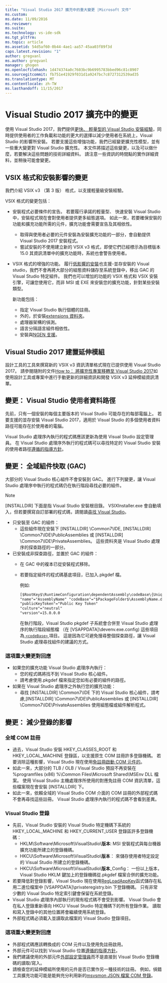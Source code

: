 ```yaml
---
title: "Visual Studio 2017 擴充中的重大變更 |Microsoft 文件"
ms.custom: 
ms.date: 11/09/2016
ms.reviewer: 
ms.suite: 
ms.technology: vs-ide-sdk
ms.tgt_pltfrm: 
ms.topic: article
ms.assetid: 54d5af60-0b44-4ae1-aa57-45aa03f89f3d
caps.latest.revision: "1"
author: gregvanl
ms.author: gregvanl
manager: ghogen
ms.openlocfilehash: 1d474374a0c7603bc9b6995783bbed96c81c8907
ms.sourcegitcommit: fb751e41929f031d1a9247bc7c8727312539ad35
ms.translationtype: MT
ms.contentlocale: zh-TW
ms.lasthandoff: 11/15/2017
---
```

# <a name="changes-in-visual-studio-2017-extensibility"></a>Visual Studio 2017 擴充中的變更

使用 Visual Studio 2017，我們提供[更快、 輕量型的 Visual Studio 安裝經驗](https://blogs.msdn.microsoft.com/visualstudio/2016/04/01/faster-leaner-visual-studio-installer)，同時提供使用者的工作負載和功能的更大的選擇以減少使用者在系統上，Visual Studio 的影響所安裝。 若要支援這些增強功能，我們已經變更擴充性模型，並有一些重大變更對 Visual Studio 擴充性。 本文件將描述這些變更，以及可以做什麼，若要解決這些問題的技術詳細資料。 請注意一些資訊的時間點的實作詳細資料，並稍後可能會變更。

## <a name="changes-affecting-vsix-format-and-installation"></a>VSIX 格式和安裝影響的變更

我們介紹 VSIX v3 （第 3 版） 格式，以支援輕量級安裝經驗。

VSIX 格式的變更包括：

* 安裝程式必要條件的宣告。 若要履行承諾的輕量型、 快速安裝 Visual Studio 中，安裝程式現在會對使用者提供更多組態選項。 如此一來，若要確保安裝的功能和擴充功能所需的元件，擴充功能會需要宣告及其相依性。
  * 取得與使用者必要的元件安裝為安裝擴充功能的一部分，會自動提供 Visual Studio 2017 安裝程式。
  * 嘗試安裝的不使用建立新的 VSIX v3 格式，即使它們已經標示為目標版本 15.0 其資訊清單中的擴充功能時，系統也會警告使用者。
* VSIX 格式的增強的功能。 履行[低影響的安裝](https://blogs.msdn.microsoft.com/visualstudio/2016/04/25/anatomy-of-a-low-impact-visual-studio-install)也支援-並存安裝的 Visual studio，我們不會再將大部分的組態資料儲存至系統登錄中，移出 GAC 的 Visual Studio 特定組件。 我們也可以增加的功能的 VSIX 格式和 VSIX 安裝引擎，可讓您使用它，而非 MSI 或 EXE 來安裝您的擴充功能，針對某些安裝類型。

  新功能包括：

  * 指定 Visual Studio 執行個體的註冊。
  * 外的，於安裝[extensions 資料夾](set-install-root.md)。
  * 處理器架構的偵測。
  * 語言分隔語言組件相依性。
  * 安裝與[NGEN 支援](ngen-support.md)。

## <a name="building-an-extension-for-visual-studio-2017"></a>Visual Studio 2017 建置延伸模組

設計工具的工具來撰寫新的 VSIX v3 資訊清單格式現在已提供使用 Visual Studio 2017。 請參閱隨附的文件[How to： 將擴充性專案移轉至 Visual Studio 2017](how-to-migrate-extensibility-projects-to-visual-studio-2017.md)如使用設計工具或專案中進行手動更新的詳細資訊和開發 VSIX v3 延伸模組資訊清單。

## <a name="change-visual-studio-user-data-path"></a>變更： Visual Studio 使用者資料路徑

先前，只有一個安裝的每個主要版本的 Visual Studio 可能存在的每部電腦上。 若要支援的並存安裝 Visual Studio 2017，適用於 Visual Studio 的多個使用者資料路徑可能存在於使用者的電腦。

Visual Studio 處理序內執行的程式碼應該更新為使用 Visual Studio 設定管理員。 在 Visual Studio 處理序外執行的程式碼可以尋找特定的 Visual Studio 安裝的使用者路徑[遵循的指導方針](locating-visual-studio.md)。

## <a name="change-global-assembly-cache-gac"></a>變更： 全域組件快取 (GAC)

大部分的 Visual Studio 核心組件不會安裝到 GAC。 進行下列變更，讓 Visual Studio 處理序中執行的程式碼仍在執行階段尋找必要的組件。

> [!NOTE]
> [INSTALLDIR] 下面是指 Visual Studio 安裝根目錄。 VSIXInstaller.exe 會自動填入，但若要撰寫自訂部署的程式碼，請閱讀[尋找 Visual Studio](locating-visual-studio.md)。

* 只安裝至 GAC 的組件：
  * 這些組件現在安裝下 [INSTALLDIR] \Common7\IDE\, [INSTALLDIR] \Common7\IDE\PublicAssemblies 或 [INSTALLDIR] \Common7\IDE\PrivateAssemblies。 這些資料夾是 Visual Studio 處理序的探查路徑的一部分。
* 已安裝成非探查路徑，並置於 GAC 的組件：
  * 在 GAC 中的複本已從安裝程式移除。
  * 若要指定組件的程式碼基底項目，已加入.pkgdef 檔。

    例如: 
    
    ```xml
    [$RootKey$\RuntimeConfiguration\dependentAssembly\codeBase\{UniqueGUID}]
    "name"="AssemblyName" "codeBase"="$PackageFolder$\AssemblyName.dll"
    "publicKeyToken"="Public Key Token"
    "culture"="neutral"
    "version"=15.0.0.0
    ```
    在執行階段，Visual Studio pkgdef 子系統會合併至 Visual Studio 處理序的執行階段組態檔 （在 [VSAPPDATA]\devenv.exe.config) 這些項目為[ `<codeBase>` ](https://msdn.microsoft.com/en-us/library/efs781xb(v=vs.110).aspx)項目。 這是因為它可避免搜尋整個探查路徑，讓 Visual Studio 處理尋找組件的建議的方式。

### <a name="reacting-to-this-breaking-change"></a>這項重大變更對回應

* 如果您的擴充功能 Visual Studio 處理序內執行：
  * 您的程式碼將找不到 Visual Studio 核心組件。
  * 請考慮使用.pkgdef 檔來指定您如有必要的組件的路徑。
* 如果在 Visual Studio 處理序之外執行您的擴充功能：
  * 尋找 [INSTALLDIR] \Common7\IDE 下的 Visual Studio 核心組件，請考慮\,[INSTALLDIR] \Common7\IDE\PublicAssemblies 或 [INSTALLDIR] \Common7\IDE\PrivateAssemblies 使用組態檔或組件解析程式。

## <a name="change-reduce-registry-impact"></a>變更： 減少登錄的影響

### <a name="global-com-registration"></a>全域 COM 註冊

* 過去，Visual Studio 安裝 HKEY_CLASSES_ROOT 和 HKEY_LOCAL_MACHINE 登錄區，以支援原生 COM 註冊許多登錄機碼。 若要消除這種影響，Visual Studio 現在使用[免註冊啟動 COM 元件的](https://msdn.microsoft.com/en-us/library/ms973913.aspx)。
* 如此一來，大部分的 TLB / OLB / Visual Studio 預設不再安裝在 %programfiles (x86) %\Common Files\Microsoft Shared\MSEnv DLL 檔案。 使用 Visual Studio 主機處理序所使用的對應免註冊 COM 資訊清單，這些檔案現在會安裝 [INSTALLDIR] 下。
* 如此一來，依賴全域的 Visual Studio COM 介面的 COM 註冊的外部程式碼不會再尋找這些註冊。 Visual Studio 處理序內執行的程式碼不會看到差異。

### <a name="visual-studio-registry"></a>Visual Studio 登錄

* 先前，Visual Studio 安裝的 Visual Studio 特定機碼下系統的 HKEY_LOCAL_MACHINE 和 HKEY_CURRENT_USER 登錄區許多登錄機碼：
  * HKLM\Software\Microsoft\VisualStudio\\**版本**: MSI 安裝程式與每台機器擴充功能所建立的登錄機碼。
  * HKCU\Software\Microsoft\VisualStudio\\**版本**： 來儲存使用者特定設定的 Visual Studio 所建立的登錄機碼。
  * HKCU\Software\Microsoft\VisualStudio\\**版本**_Config： 一份以上版本，Visual Studio HKLM 鍵加上的登錄機碼從.pkgdef 檔案合併的擴充功能。
* 若要降低對登錄影響，Visual Studio 現在使用[RegLoadAppKey](https://msdn.microsoft.com/en-us/library/windows/desktop/ms724886(v=vs.85).aspx)函式儲存在私用二進位檔案中 [VSAPPDATA]\privateregistry.bin 下登錄機碼。 只有非常少數的 Visual Studio 特定索引鍵會保留在系統登錄。
* Visual Studio 處理序內部執行的現有程式碼不會受到影響。 Visual Studio 會在私人登錄重新導向 HKCU Visual Studio 特定機碼下的所有登錄作業。 讀取和寫入登錄中的其他位置將會繼續使用系統登錄。
* 外部程式碼必須載入並讀取此檔案的 Visual Studio 登錄項目。

### <a name="reacting-to-this-breaking-change"></a>這項重大變更對回應

* 外部程式碼應該轉換成的 COM 元件以及使用免註冊啟用。
* 外部元件可以找到 Visual Studio 位置[遵循的指導方針](https://blogs.msdn.microsoft.com/heaths/2016/09/15/changes-to-visual-studio-15-setup)。
* 我們建議使用的外部元件[外部設定管理員](https://msdn.microsoft.com/en-us/library/microsoft.visualstudio.settings.externalsettingsmanager.aspx)而不是直接到 Visual Studio 登錄機碼的讀取/寫入。
* 請檢查您的延伸模組所使用的元件是否已實作另一種技術的註冊。 例如，偵錯工具擴充功能可能是能夠充分利用新的[msvsmon JSON 檔案 COM 登錄](migrate-debugger-COM-registration.md)。
